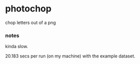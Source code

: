 # photochop
chop letters out of a png

### notes
kinda slow. 

20.183 secs per run (on my machine) with the example dataset.
